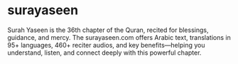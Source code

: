 # surayaseen
Surah Yaseen is the 36th chapter of the Quran, recited for blessings, guidance, and mercy. The surayaseen.com offers Arabic text, translations in 95+ languages, 460+ reciter audios, and key benefits—helping you understand, listen, and connect deeply with this powerful chapter.
